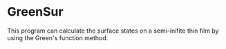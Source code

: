 # GreenSur
This program can calculate the surface states on a semi-inifite thin film by using the Green's function method. 
